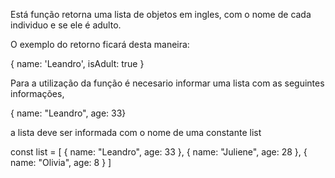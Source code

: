 Está função retorna uma lista de objetos em ingles, com o nome de cada individuo e se ele é adulto.

O exemplo do retorno ficará desta maneira:

{
    name: 'Leandro', isAdult: true
}

Para a utilização da função é necesario informar uma lista com as seguintes informações, 

{ name: "Leandro", age: 33}

a lista deve ser informada com o nome de uma constante list


const list = [
    { name: "Leandro", age: 33 },
    { name: "Juliene", age: 28 },
    { name: "Olivia", age: 8 }
]


